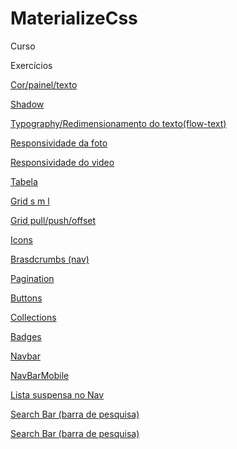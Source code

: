 # MaterializeCss
 Curso

 
 Exercícios

 <p><a href="https://darlingcris.github.io/MaterializeCss/Exercícios/link_materialize/linkMaterialize.html">Cor/painel/texto</a></p>
 <p><a href="https://darlingcris.github.io/MaterializeCss/Exercícios/shadow/Shadow.html">Shadow</a></p>
 <p><a href="https://darlingcris.github.io/MaterializeCss/Exercícios/typography/Typography.html">Typography/Redimensionamento do texto(flow-text)</a></p>
 <p><a href="https://darlingcris.github.io/MaterializeCss/Exercícios/foto_video/foto.html">Responsividade da foto</a></p>
 <p><a href="https://darlingcris.github.io/MaterializeCss/Exercícios/foto_video/video.html">Responsividade do video</a></p>
 <p><a href="https://darlingcris.github.io/MaterializeCss/Exercícios/table/table.html">Tabela</a></p>
 <p><a href="https://darlingcris.github.io/MaterializeCss/Exercícios/grid/grid.html">Grid s m l</a></p>
 <p><a href="https://darlingcris.github.io/MaterializeCss/Exercícios/grid/gridII.html">Grid pull/push/offset</a></p>
 <p><a href="https://darlingcris.github.io/MaterializeCss/Exercícios/icons/icons.html">Icons</a></p>
 <p><a href="https://darlingcris.github.io/MaterializeCss/Exercícios/brasdcrumbs_pag/brasdcrumbs.html">Brasdcrumbs (nav)</a></p>
 <p><a href="https://darlingcris.github.io/MaterializeCss/Exercícios/brasdcrumbs_pag/pagination.html">Pagination</a></p>
<p><a href="https://darlingcris.github.io/MaterializeCss/Exercícios/buttons/buttons.html">Buttons</a></p>
<p><a href="https://darlingcris.github.io/MaterializeCss/Exercícios/collections/collections.html">Collections</a></p>
<p><a href="https://darlingcris.github.io/MaterializeCss/Exercícios/badges/badges.html">Badges</a></p>
 <p><a href="https://darlingcris.github.io/MaterializeCss/Exercícios/navbar/navbar.html">Navbar</a></p>
<p><a href="https://darlingcris.github.io/MaterializeCss/Exercícios/navbarmobile/navbarmobile.html">NavBarMobile</a></p>
<p><a href="https://darlingcris.github.io/MaterializeCss/Exercícios/dropdown/dropdown.html">Lista suspensa no Nav</a></p>
<p><a href="https://darlingcris.github.io/MaterializeCss/Exercícios/searchbar/searchbar.html">Search Bar (barra de pesquisa)</a></p>
<p><a href="https://darlingcris.github.io/MaterializeCss/Exercícios/footer/footer.html">Search Bar (barra de pesquisa)</a></p>